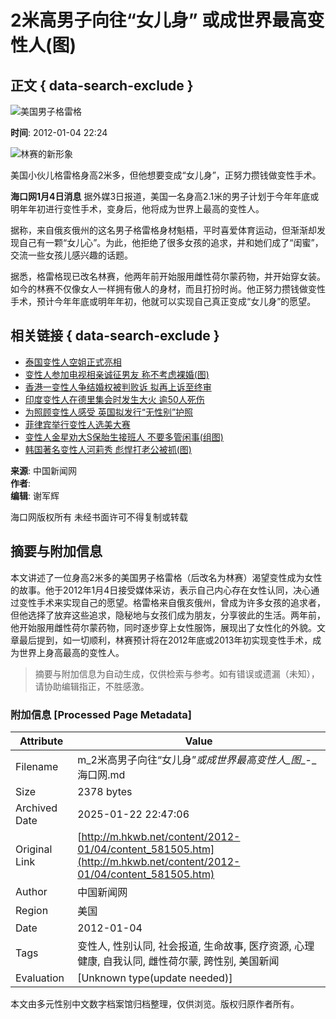 # 2米高男子向往“女儿身” 或成世界最高变性人(图)

## 正文 { data-search-exclude }


![美国男子格雷格](http://img.hkwb.net/14810.files/pic300.jpg)

**时间**: 2012-01-04 22:24

![林赛的新形象](http://m.hkwb.net/images/2012-01/04/90903192228dd6a6c0e2bf5c6a66a484.jpg.2)

美国小伙儿格雷格身高2米多，但他想要变成“女儿身”，正努力攒钱做变性手术。

**海口网1月4日消息**  据外媒3日报道，美国一名身高2.1米的男子计划于今年年底或明年年初进行变性手术，变身后，他将成为世界上最高的变性人。

据称，来自俄亥俄州的这名男子格雷格身材魁梧，平时喜爱体育运动，但渐渐却发现自己有一颗“女儿心”。为此，他拒绝了很多女孩的追求，并和她们成了“闺蜜”，交流一些女孩儿感兴趣的话题。

据悉，格雷格现已改名林赛，他两年前开始服用雌性荷尔蒙药物，并开始穿女装。如今的林赛不仅像女人一样拥有傲人的身材，而且打扮时尚。他正努力攒钱做变性手术，预计今年年底或明年年初，他就可以实现自己真正变成“女儿身”的愿望。

## 相关链接 { data-search-exclude }

- [泰国变性人空姐正式亮相](http://bbs.hkwb.net/thread-196695-1-1.html)
- [变性人参加电视相亲诚征男友 称不考虑裸婚(图)](http://hq.hkwb.net/content/2011-11/30/content_534462.htm)
- [香港一变性人争结婚权被判败诉 拟再上诉至终审](http://hq.hkwb.net/content/2011-11/27/content_531243.htm)
- [印度变性人在德里集会时发生大火 逾50人死伤](http://www.hkwb.net/news/content/2011-11/21/content_523439.htm)
- [为照顾变性人感受 英国拟发行“无性别”护照](http://www.hkwb.net/news/content/2011-09/20/content_452179.htm)
- [菲律宾举行变性人选美大赛](http://www.hkwb.net/news/content/2011-10/21/content_485383.htm)
- [变性人金星劝大S保胎生接班人 不要多管闲事(组图)](http://www.hkwb.net/news/content/2011-09/08/content_439911.htm)
- [韩国著名变性人河莉秀 彪悍打老公被抓(图)](http://bbs.hkwb.net/forum.php?mod=viewthread&tid=35583&page=1&extra=#pid98915)

**来源**: 中国新闻网  
**作者**:  
**编辑**: 谢军辉  

海口网版权所有 未经书面许可不得复制或转载
<!-- tcd_original_link http://m.hkwb.net/content/2012-01/04/content_581505.htm -->


## 摘要与附加信息

<!-- tcd_abstract -->
本文讲述了一位身高2米多的美国男子格雷格（后改名为林赛）渴望变性成为女性的故事。他于2012年1月4日接受媒体采访，表示自己内心存在女性认同，决心通过变性手术来实现自己的愿望。格雷格来自俄亥俄州，曾成为许多女孩的追求者，但他选择了放弃这些追求，隐秘地与女孩们成为朋友，分享彼此的生活。两年前，他开始服用雌性荷尔蒙药物，同时逐步穿上女性服饰，展现出了女性化的外貌。文章最后提到，如一切顺利，林赛预计将在2012年底或2013年初实现变性手术，成为世界上身高最高的变性人。
<!-- tcd_abstract_end -->

> 摘要与附加信息为自动生成，仅供检索与参考。如有错误或遗漏（未知），请协助编辑指正，不胜感激。

### 附加信息 [Processed Page Metadata]

| Attribute       | Value                                  |
|-----------------|----------------------------------------|
| Filename        | m_2米高男子向往“女儿身”_或成世界最高变性人_图__-_海口网.md                             |
| Size            | 2378 bytes                           |
| Archived Date   | 2025-01-22 22:47:06                             |
| Original Link   | [http://m.hkwb.net/content/2012-01/04/content_581505.htm](http://m.hkwb.net/content/2012-01/04/content_581505.htm)                       |
| Author          | 中国新闻网                               |
| Region          | 美国                               |
| Date            | 2012-01-04                                 |
| Tags            | 变性人, 性别认同, 社会报道, 生命故事, 医疗资源, 心理健康, 自我认同, 雌性荷尔蒙, 跨性别, 美国新闻                                 |
| Evaluation            | [Unknown type(update needed)]                                 |
<!-- tcd_table_end -->

本文由多元性别中文数字档案馆归档整理，仅供浏览。版权归原作者所有。

